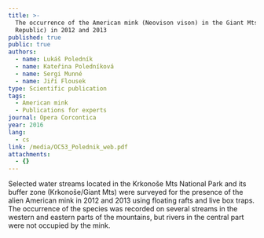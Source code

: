 ```yaml
---
title: >-
  The occurrence of the American mink (Neovison vison) in the Giant Mts (Czech
  Republic) in 2012 and 2013
published: true
public: true
authors:
  - name: Lukáš Poledník
  - name: Kateřina Poledníková
  - name: Sergi Munné
  - name: Jiří Flousek
type: Scientific publication
tags:
  - American mink
  - Publications for experts
journal: Opera Corcontica
year: 2016
lang:
  - cs
link: /media/OC53_Polednik_web.pdf
attachments:
  - {}
---
```

Selected water streams located in the Krkonoše Mts National Park and its buffer zone (Krkonoše/Giant Mts) were surveyed for the presence of the alien American mink in 2012 and 2013 using floating rafts and live box traps. The occurrence of the species was recorded on several streams in the western and eastern parts of the mountains, but rivers in the central part were not occupied by the mink.

